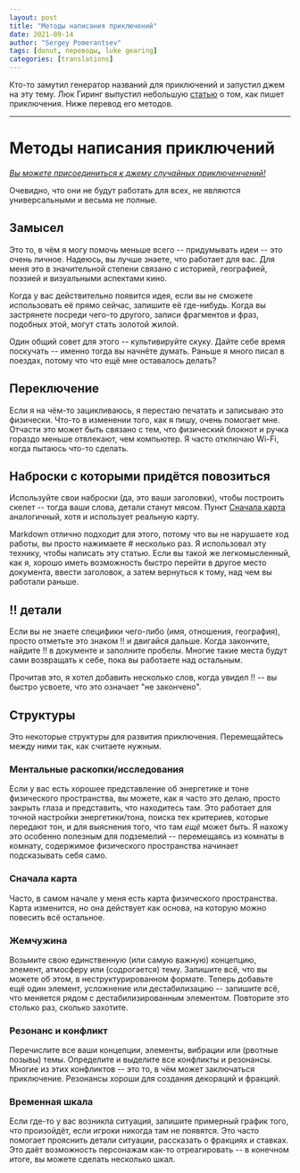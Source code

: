 ```yaml
---
layout: post
title: "Методы написания приключений"
date: 2021-09-14
author: "Sergey Pomerantsev"
tags: [donut, переводы, luke gearing]
categories: [translations]
---
```


Кто-то замутил генератор названий для приключений и запустил джем на эту тему. Люк Гиринг выпустил небольшую [статью](https://lukegearing.blot.im/techniques-to-write-adventures) о том, как пишет приключения. Ниже перевод его методов.

---

# Методы написания приключений

[*Вы можете присоединиться к джему случайных приключенчений!*](https://itch.io/jam/random-adventure-jam)

Очевидно, что они не будут работать для всех, не являются универсальными и весьма не полные.

## Замысел

Это то, в чём я могу помочь меньше всего -- придумывать идеи -- это очень личное. Надеюсь, вы лучше знаете, что работает для вас. Для меня это в значительной степени связано с историей, географией, поэзией и визуальными аспектами кино.

Когда у вас действительно появится идея, если вы не сможете использовать её прямо сейчас, запишите её где-нибудь. Когда вы застрянете посреди чего-то другого, записи фрагментов и фраз, подобных этой, могут стать золотой жилой.

Один общий совет для этого -- культивируйте скуку. Дайте себе время поскучать -- именно тогда вы начнёте думать. Раньше я много писал в поездах, потому что что ещё мне оставалось делать?

## Переключение

Если я на чём-то зацикливаюсь, я перестаю печатать и записываю это физически. Что-то в изменении того, как я пишу, очень помогает мне. Отчасти это может быть связано с тем, что физический блокнот и ручка гораздо меньше отвлекают, чем компьютер. Я часто отключаю Wi-Fi, когда пытаюсь что-то сделать.

## Наброски с которыми придётся повозиться

Используйте свои наброски (да, это ваши заголовки), чтобы построить скелет -- тогда ваши слова, детали станут мясом. Пункт [Сначала карта](/posts/Методы-написания-приключений/#сначала-карта) аналогичный, хотя и использует реальную карту.

Markdown отлично подходит для этого, потому что вы не нарушаете ход работы, вы просто нажимаете # несколько раз. Я использовал эту технику, чтобы написать эту статью. Если вы такой же легкомысленный, как я, хорошо иметь возможность быстро перейти в другое место документа, ввести заголовок, а затем вернуться к тому, над чем вы работали раньше.

## !! детали

Если вы не знаете специфики чего-либо (имя, отношения, география), просто отметьте это знаком !! и двигайся дальше. Когда закончите, найдите !! в документе и заполните пробелы. Многие такие места будут сами возвращать к себе, пока вы работаете над остальным.

Прочитав это, я хотел добавить несколько слов, когда увидел !! -- вы быстро усвоете, что это означает "не закончено".

## Структуры

Это некоторые структуры для развития приключения. Перемещайтесь между ними так, как считаете нужным.

### Ментальные раскопки/исследования

Если у вас есть хорошее представление об энергетике и тоне физического пространства, вы можете, как я часто это делаю, просто закрыть глаза и представить, что находитесь там. Это работает для точной настройки энергетики/тона, поиска тех критериев, которые передают тон, и для выяснения того, что там *ещё* может быть. Я нахожу это особенно полезным для подземелий -- перемещаясь из комнаты в комнату, содержимое физического пространства начинает подсказывать себя само.

### Сначала карта

Часто, в самом начале у меня есть карта физического пространства. Карта изменится, но она действует как основа, на которую можно повесить всё остальное.

### Жемчужина

Возьмите свою единственную (или самую важную) концепцию, элемент, атмосферу или (содрогается) тему. Запишите всё, что вы можете об этом, в неструктурированном формате. Теперь добавьте ещё один элемент, усложнение или дестабилизацию -- запишите всё, что меняется рядом с дестабилизированным элементом. Повторите это столько раз, сколько захотите.

### Резонанс и конфликт

Перечислите все ваши концепции, элементы, вибрации или (рвотные позывы) темы. Определите и выделите все конфликты и резонансы. Многие из этих конфликтов -- это то, в чём может заключаться приключение. Резонансы хороши для создания декораций и фракций.

### Временная шкала

Если где-то у вас возникла ситуация, запишите примерный график того, что произойдёт, если игроки никогда там не появятся. Это часто помогает прояснить детали ситуации, рассказать о фракциях и ставках. Это даёт возможность персонажам как-то отреагировать -- в конечном итоге, вы можете сделать несколько шкал.
